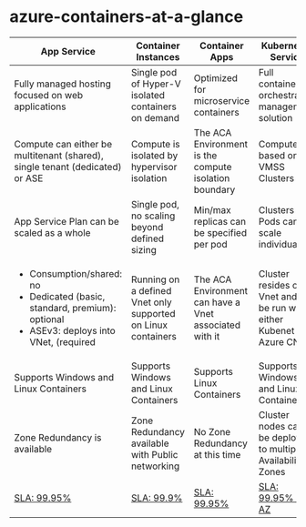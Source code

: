 # azure-containers-at-a-glance

| App Service | Container Instances  | Container Apps | Kubernetes Service | 
| --- | --- | --- | --- |
| Fully managed hosting focused on web applications | Single pod of Hyper-V isolated containers on demand |Optimized for microservice containers | Full container orchestration management solution |
| Compute can either be multitenant (shared), single tenant (dedicated) or ASE | Compute is isolated by hypervisor isolation | The ACA Environment is the compute isolation boundary | Compute is based on VMSS Clusters |
| App Service Plan can be scaled as a whole | Single pod, no scaling beyond defined sizing | Min/max replicas can be specified per pod | Clusters and Pods can all scale individually |
| <ul><li>Consumption/shared: no</li><li>Dedicated (basic, standard, premium): optional</li><li>ASEv3: deploys into VNet, (required</li></ul> | Running on a defined Vnet only supported on Linux containers | The ACA Environment can have a Vnet associated with it | Cluster resides on a Vnet and can be run with either Kubenet or Azure CNI |
| Supports Windows and Linux Containers | Supports Windows and Linux Containers | Supports Linux Containers | Supports Windows and Linux Containers | 
| Zone Redundancy is available | Zone Redundancy available with Public networking | No Zone Redundancy at this time | Cluster nodes can be deployed to multiple Availability Zones |
| [SLA: 99.95%](https://azure.microsoft.com/en-us/support/legal/sla/app-service/v1_5/) | [SLA: 99.9%](https://azure.microsoft.com/en-us/support/legal/sla/container-instances/v1_0/) | [SLA: 99.95%](https://azure.microsoft.com/en-us/support/legal/sla/container-apps/v1_0/) | [SLA: 99.95% if in AZ](https://azure.microsoft.com/en-us/support/legal/sla/kubernetes-service/v1_1/) |  


